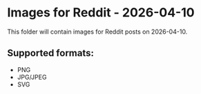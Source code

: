 # Images for Reddit - 2026-04-10

This folder will contain images for Reddit posts on 2026-04-10.

## Supported formats:
- PNG
- JPG/JPEG
- SVG
